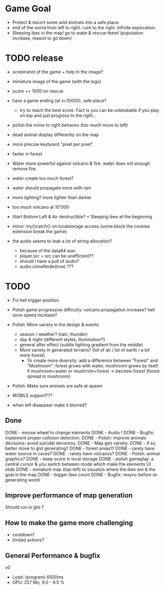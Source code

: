 Game Goal
===
- Protect & escort some wild animals into a safe place.
- end of the world from left to right. rush to the right. infinite exploration.
- Sleeping ibex in the map! go to wake & rescue them! (population increase, reason to go down)


TODO release
===

- screenshot of the game + help in the image?
- miniature image of the game (with the logo)

- score += 1000 on rescue
- have a game ending (at x=10000), safe place?
  - try to reach the best score. Fact is you can be unbeatable if you play on top and just progress to the right...
- polish the move to right behavior (too much move to left)
- dead animal display differently on the map
- more precise keyboard "pixel per pixel".
- faster in forest
- Water more powerful against volcano & fire. water does not enough remove fire.
- water create too much forest?
- water should propagate more with rain
- more lighting? more lighter than darker.
- too much volcano at 10'000
- Start Bottom Left & Air destructible? + Sleeping ibex at the beginning
- minor: try{}catch{} on localstorage access (some block the cookies extension break the game)
- the audio seems to leak a lot of string allocation?
  - because of the data64 wav
  - player.src = src can be unefficient??
  - should I have a pull of audio?
  - audio.cloneNode(true) ???

TODO
===
- Fix hell trigger position
- Polish game progressive difficulty: volcano propagation increase? hell zone speed increase?

- Polish: More variety in the design & events
  - season / weather? (rain, thunder)
  - day & night (different styles, illumination?)
  - general after effect (subtle lighting gradient from the middle)
  - More variety in generated terrains? (lot of air / lot of earth / a bit more forest)
    - To create more diversity: add a difference between "Forest" and "Mushroom": forest grows with water, mushroom grows by itself. if mushroom+water or mushrrom+forest -> become forest (forest spread in mushroom)

- Polish: Make sure animals are safe at spawn
- MOBILE support???
- when left disappear make it blurred?

Done
---

DONE - mouse wheel to change elements
DONE - Audio !
DONE - Bugfix: implement proper collision detection.
DONE - Polish: improve animals decisions: avoid suicidal decisions.
DONE - Map gen variety:
DONE  - if so, better move to glsl generating?
DONE  - forest areas!!!
DONE  - rarely have water source in caves?
DONE  - rarely have volcanos?
DONE - Polish: animal graphics?
DONE - keep score in local storage
DONE - polish gameplay: a central cursor & you switch between mode which make the elements UI slide
DONE - miniature map (top-left) to visualize where the ibex are & the goal in the map
DONE - bigger ibex count
DONE - Bugfix: resync before re-generating world

Improve performance of map generation
---
Should run in glsl ?

How to make the game more challenging
---
- cooldown?
- limited actions?

General Performance & bugfix
---

v0
- Load: (program) 6500ms
- GPU: 257 Mo, 9.0 - 9.5 %

